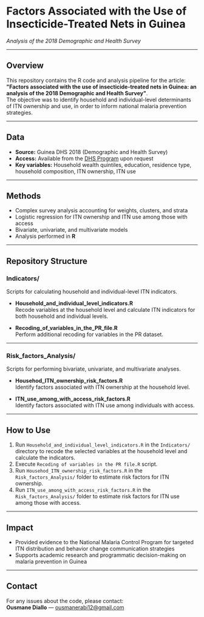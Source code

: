# Factors Associated with the Use of Insecticide-Treated Nets in Guinea  
*Analysis of the 2018 Demographic and Health Survey*

---

## Overview
This repository contains the R code and analysis pipeline for the article:  
**"Factors associated with the use of insecticide-treated nets in Guinea: an analysis of the 2018 Demographic and Health Survey"**.  
The objective was to identify household and individual-level determinants of ITN ownership and use, in order to inform national malaria prevention strategies.

---

## Data
- **Source:** Guinea DHS 2018 (Demographic and Health Survey)  
- **Access:** Available from the [DHS Program](https://dhsprogram.com/data/available-datasets.cfm) upon request  
- **Key variables:** Household wealth quintiles, education, residence type, household composition, ITN ownership, ITN use

---

## Methods
- Complex survey analysis accounting for weights, clusters, and strata
- Logistic regression for ITN ownership and ITN use among those with access
- Bivariate, univariate, and multivariate models
- Analysis performed in **R**

---

## Repository Structure

### Indicators/
Scripts for calculating household and individual-level ITN indicators.

- **Household_and_individual_level_indicators.R**  
  Recode variables at the household level and calculate ITN indicators for both household and individual levels.

- **Recoding_of_variables_in_the_PR_file.R**  
  Perform additional recoding for variables in the PR dataset.

---

### Risk_factors_Analysis/
Scripts for performing bivariate, univariate, and multivariate analyses.

- **Househod_ITN_ownership_risk_factors.R**  
  Identify factors associated with ITN ownership at the household level.

- **ITN_use_among_with_access_risk_factors.R**  
  Identify factors associated with ITN use among individuals with access.
  
---

## How to Use
1. Run `Household_and_individual_level_indicators.R` in the `Indicators/` directory to recode the selected variables at the household level and calculate the indicators.
2. Execute `Recoding of variables in the PR file.R` script.
3. Run `Househod_ITN_ownership_risk_factors.R` in the `Risk_factors_Analysis/` folder to estimate risk factors for ITN ownership.
4. Run `ITN_use_among_with_access_risk_factors.R` in the `Risk_factors_Analysis/` folder to estimate risk factors for ITN use among those with access.

---

## Impact
- Provided evidence to the National Malaria Control Program for targeted ITN distribution and behavior change communication strategies
- Supports academic research and programmatic decision-making on malaria prevention in Guinea

---

## Contact
For any issues about the code, please contact:  
**Ousmane Diallo** — [ousmanerabi12@gmail.com](mailto:ousmanerabi12@gmail.com)